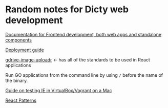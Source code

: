# Random notes for Dicty web development

[Documentation for Frontend development, both web apps and standalone components](https://gist.github.com/cybersiddhu/bc9025e4413c3e3dbf748d3916c7039e#file-frontend-development-md)

[Deployment guide](https://github.com/dictyBase/Migration/blob/master/deploy.md)

[gdrive-image-uploadr](https://github.com/dictybase-playground/gdrive-image-uploadr/tree/develop) <- has all of the standards to be used in React applications

Run GO applications from the command line by using `/` before the name of the binary.

[Guide on testing IE in VirtualBox/Vagrant on a Mac](https://bluegg.co.uk/writing/testing-ie-in-a-virtualbox-in-a-vagrant-in-a-mac-in-a-bluegg)

[React Patterns](https://reactpatterns.com/)
